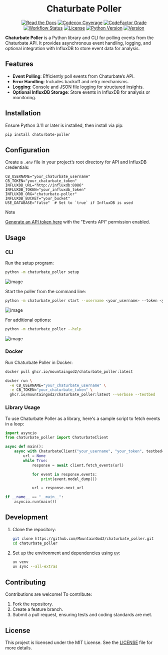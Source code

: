<div align="center">

# Chaturbate Poller

[![Read the Docs](https://img.shields.io/readthedocs/chaturbate-poller?link=https%3A%2F%2Fchaturbate-poller.readthedocs.io%2Fen%2Fstable%2F)](https://chaturbate-poller.readthedocs.io/en/stable/)
[![Codecov Coverage](https://img.shields.io/codecov/c/github/MountainGod2/chaturbate_poller/main?link=https%3A%2F%2Fapp.codecov.io%2Fgh%2FMountainGod2%2Fchaturbate_poller)](https://app.codecov.io/gh/MountainGod2/chaturbate_poller/)
[![CodeFactor Grade](https://img.shields.io/codefactor/grade/github/MountainGod2/chaturbate_poller?link=https%3A%2F%2Fwww.codefactor.io%2Frepository%2Fgithub%2Fmountaingod2%2Fchaturbate_poller)](https://www.codefactor.io/repository/github/mountaingod2/chaturbate_poller)
[![Workflow Status](https://img.shields.io/github/actions/workflow/status/MountainGod2/chaturbate_poller/docker-build.yml?branch=main&link=https%3A%2F%2Fgithub.com%2FMountainGod2%2Fchaturbate_poller%2Factions%2Fworkflows%2Fdocker-build.yml)](https://github.com/MountainGod2/chaturbate_poller/actions/workflows/docker-build.yml/)
[![License](https://img.shields.io/pypi/l/chaturbate-poller?link=https%3A%2F%2Fgithub.com%2FMountainGod2%2Fchaturbate_poller)](https://github.com/MountainGod2/chaturbate_poller?tab=MIT-1-ov-file)
[![Python Version](https://img.shields.io/pypi/pyversions/chaturbate-poller?link=https%3A%2F%2Fwww.python.org%2Fdownloads%2F)](https://www.python.org/downloads/)
[![Version](https://img.shields.io/pypi/v/chaturbate-poller?link=https%3A%2F%2Fpypi.org%2Fproject%2Fchaturbate-poller%2F)](https://pypi.org/project/chaturbate-poller/)

</div>

**Chaturbate Poller** is a Python library and CLI for polling events from the Chaturbate API. It provides asynchronous event handling, logging, and optional integration with InfluxDB to store event data for analysis.

## Features

- **Event Polling**: Efficiently poll events from Chaturbate’s API.
- **Error Handling**: Includes backoff and retry mechanisms.
- **Logging**: Console and JSON file logging for structured insights.
- **Optional InfluxDB Storage**: Store events in InfluxDB for analysis or monitoring.

## Installation

Ensure Python 3.11 or later is installed, then install via pip:

```bash
pip install chaturbate-poller
```

## Configuration

Create a `.env` file in your project’s root directory for API and InfluxDB credentials:

```text
CB_USERNAME="your_chaturbate_username"
CB_TOKEN="your_chaturbate_token"
INFLUXDB_URL="http://influxdb:8086"
INFLUXDB_TOKEN="your_influxdb_token"
INFLUXDB_ORG="chaturbate-poller"
INFLUXDB_BUCKET="your_bucket"
USE_DATABASE="false"  # Set to `true` if InfluxDB is used
```

> [!NOTE]
> [Generate an API token here](https://chaturbate.com/statsapi/authtoken/) with the "Events API" permission enabled.

## Usage

### CLI

Run the setup program:

```bash
python -m chaturbate_poller setup
```

![image](https://github.com/user-attachments/assets/6060699d-022a-4526-b323-a140ee69e9c2)

Start the poller from the command line:

```bash
python -m chaturbate_poller start --username <your_username> --token <your_token>
```

![image](https://github.com/user-attachments/assets/b80bf277-188d-4874-b52d-99f8cd6b1c3b)

For additional options:

```bash
python -m chaturbate_poller --help
```

![image](https://github.com/user-attachments/assets/e564d698-a31f-4932-835e-44786a945747)

### Docker

Run Chaturbate Poller in Docker:

```bash
docker pull ghcr.io/mountaingod2/chaturbate_poller:latest
```

```bash
docker run \
  -e CB_USERNAME="your_chaturbate_username" \
  -e CB_TOKEN="your_chaturbate_token" \
  ghcr.io/mountaingod2/chaturbate_poller:latest --verbose --testbed
```

### Library Usage

To use Chaturbate Poller as a library, here's a sample script to fetch events in a loop:

```python
import asyncio
from chaturbate_poller import ChaturbateClient

async def main():
    async with ChaturbateClient("your_username", "your_token", testbed=False) as client:
        url = None
        while True:
            response = await client.fetch_events(url)

            for event in response.events:
                print(event.model_dump())

            url = response.next_url

if __name__ == "__main__":
    asyncio.run(main())
```

## Development

1. Clone the repository:

   ```bash
   git clone https://github.com/MountainGod2/chaturbate_poller.git
   cd chaturbate_poller
   ```

2. Set up the environment and dependencies using [uv](https://docs.astral.sh/uv/):

   ```bash
   uv venv
   uv sync --all-extras
   ```

## Contributing

Contributions are welcome! To contribute:

1. Fork the repository.
2. Create a feature branch.
3. Submit a pull request, ensuring tests and coding standards are met.

## License

This project is licensed under the MIT License. See the [LICENSE](license) file for more details.

